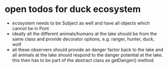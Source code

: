 # open todos for duck ecosystem

- ecosystem needs to be Subject as well and have all objects which cannot be in Pont
- ideally all the different animals/humans at the lake should be from the same class and provide decorator options, e.g. ranger, hunter, duck, wolf
- all these observers should provide an danger factor back to the lake and all animals at the lake should respond to the danger potential at the lake. this then has to be part of the abstract class as getDanger() method


